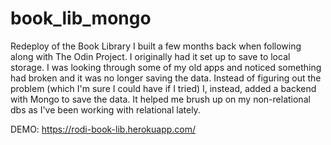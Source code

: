 # book_lib_mongo

Redeploy of the Book Library I built a few months back when following along with The Odin Project. I originally had it set up to save to local storage. I was looking through
some of my old apps and noticed something had broken and it was no longer saving the data. Instead of figuring out the problem (which I'm sure I could have if I tried) I, instead,
added a backend with Mongo to save the data. It helped me brush up on my non-relational dbs as I've been working with relational lately.

DEMO:
https://rodi-book-lib.herokuapp.com/
